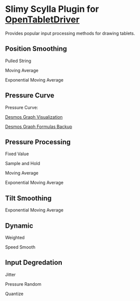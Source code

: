 # Slimy Scylla Plugin for [OpenTabletDriver](https://github.com/OpenTabletDriver/OpenTabletDriver)

Provides popular input processing methods for drawing tablets.

## Position Smoothing

Pulled String

Moving Average

Exponential Moving Average

## Pressure Curve

Pressure Curve:

[Desmos Graph Visualization](https://www.desmos.com/calculator/xo0y9dc9ye)

[Desmos Graph Formulas Backup](./docs/pressure_curve/desmos_graph_formulas.md)

## Pressure Processing

Fixed Value

Sample and Hold

Moving Average

Exponential Moving Average

## Tilt Smoothing

Exponential Moving Average

## Dynamic

Weighted

Speed Smooth

## Input Degredation

Jitter

Pressure Random

Quantize